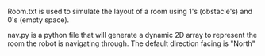 Room.txt is used to simulate the layout of a room using 1's (obstacle's) and 0's (empty space).

nav.py is a python file that will generate a dynamic 2D array to represent the room the robot is navigating through. The default direction facing is "North"